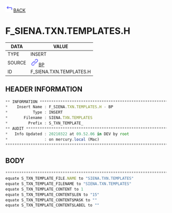 <img src="../.resources/themes/unicons-line-6563ff/corner-up-left-alt.svg" alt="BACK" width="25" />[BACK](../DOCS/BP.md)  
# F_SIENA.TXN.TEMPLATES.H  
|DATA|VALUE|
| --- | --- |
|TYPE|INSERT|
|SOURCE|<img src="../.resources/themes/unicons-line-6563ff/link.svg" alt="BP" width="25" />[BP](../DOCS/BP.md)|
|ID|F_SIENA.TXN.TEMPLATES.H|
    
    
## HEADER INFORMATION  
```javascript
** INFORMATION ****************************************************************
*    Insert Name : F_SIENA.TXN.TEMPLATES.H - BP
*           Type : INSERT
*       Filename : SIENA.TXN.TEMPLATES
*         Prefix : S_TXN_TEMPLATE_
** AUDIT **********************************************************************
*   Info Updated : 20210322 at 09.52.06 in DEV by root
*                : on mercury.local (Mac)
*******************************************************************************
```
## BODY  
```javascript
*******************************************************************************
equate S_TXN_TEMPLATE_FILE.NAME to "SIENA.TXN.TEMPLATES"
equate S_TXN_TEMPLATE_FILENAME to "SIENA.TXN.TEMPLATES"
equate S_TXN_TEMPLATE_CONTENT to 1
equate S_TXN_TEMPLATE_CONTENT$LEN to "15"
equate S_TXN_TEMPLATE_CONTENT$MASK to ""
equate S_TXN_TEMPLATE_CONTENT$LABEL to ""
```
